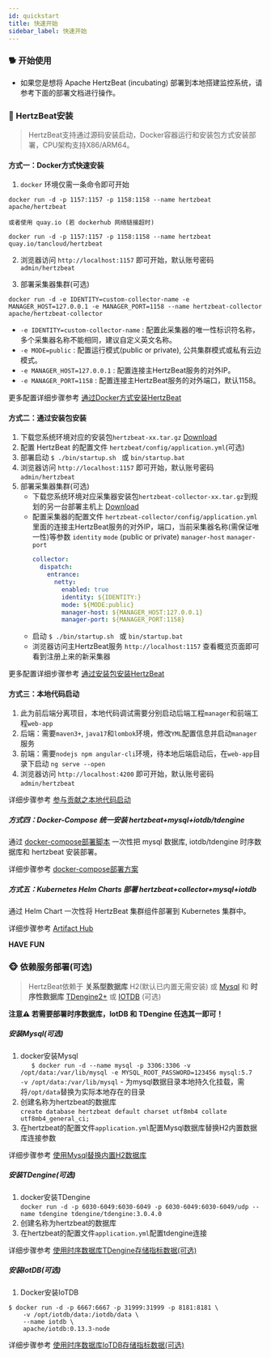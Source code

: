 ```yaml
---
id: quickstart  
title: 快速开始    
sidebar_label: 快速开始    
---
```


### 🐕 开始使用

- 如果您是想将 Apache HertzBeat (incubating) 部署到本地搭建监控系统，请参考下面的部署文档进行操作。


### 🍞 HertzBeat安装   
> HertzBeat支持通过源码安装启动，Docker容器运行和安装包方式安装部署，CPU架构支持X86/ARM64。

#### 方式一：Docker方式快速安装  

1. `docker` 环境仅需一条命令即可开始

```docker run -d -p 1157:1157 -p 1158:1158 --name hertzbeat apache/hertzbeat```

```或者使用 quay.io (若 dockerhub 网络链接超时)```

```docker run -d -p 1157:1157 -p 1158:1158 --name hertzbeat quay.io/tancloud/hertzbeat```

2. 浏览器访问 `http://localhost:1157` 即可开始，默认账号密码 `admin/hertzbeat`

3. 部署采集器集群(可选)

```
docker run -d -e IDENTITY=custom-collector-name -e MANAGER_HOST=127.0.0.1 -e MANAGER_PORT=1158 --name hertzbeat-collector apache/hertzbeat-collector
```
- `-e IDENTITY=custom-collector-name` : 配置此采集器的唯一性标识符名称，多个采集器名称不能相同，建议自定义英文名称。
- `-e MODE=public` : 配置运行模式(public or private), 公共集群模式或私有云边模式。
- `-e MANAGER_HOST=127.0.0.1` : 配置连接主HertzBeat服务的对外IP。
- `-e MANAGER_PORT=1158` : 配置连接主HertzBeat服务的对外端口，默认1158。

更多配置详细步骤参考 [通过Docker方式安装HertzBeat](docker-deploy) 

#### 方式二：通过安装包安装    

1. 下载您系统环境对应的安装包`hertzbeat-xx.tar.gz` [Download](https://hertzbeat.apache.org/docs/download)
2. 配置 HertzBeat 的配置文件 `hertzbeat/config/application.yml`(可选)
3. 部署启动 `$ ./bin/startup.sh ` 或 `bin/startup.bat`
4. 浏览器访问 `http://localhost:1157` 即可开始，默认账号密码 `admin/hertzbeat`
5. 部署采集器集群(可选)
   - 下载您系统环境对应采集器安装包`hertzbeat-collector-xx.tar.gz`到规划的另一台部署主机上 [Download](https://hertzbeat.apache.org/docs/download)
   - 配置采集器的配置文件 `hertzbeat-collector/config/application.yml` 里面的连接主HertzBeat服务的对外IP，端口，当前采集器名称(需保证唯一性)等参数 `identity` `mode` (public or private) `manager-host` `manager-port`
     ```yaml
     collector:
       dispatch:
         entrance:
           netty:
             enabled: true
             identity: ${IDENTITY:}
             mode: ${MODE:public}
             manager-host: ${MANAGER_HOST:127.0.0.1}
             manager-port: ${MANAGER_PORT:1158}
     ```
   - 启动 `$ ./bin/startup.sh ` 或 `bin/startup.bat`
   - 浏览器访问主HertzBeat服务 `http://localhost:1157` 查看概览页面即可看到注册上来的新采集器

更多配置详细步骤参考 [通过安装包安装HertzBeat](package-deploy) 

#### 方式三：本地代码启动   

1. 此为前后端分离项目，本地代码调试需要分别启动后端工程`manager`和前端工程`web-app`
2. 后端：需要`maven3+`, `java17`和`lombok`环境，修改`YML`配置信息并启动`manager`服务
3. 前端：需要`nodejs npm angular-cli`环境，待本地后端启动后，在`web-app`目录下启动 `ng serve --open`
4. 浏览器访问 `http://localhost:4200` 即可开始，默认账号密码 `admin/hertzbeat`

详细步骤参考 [参与贡献之本地代码启动](../community/contribution)

##### 方式四：Docker-Compose 统一安装 hertzbeat+mysql+iotdb/tdengine

通过 [docker-compose部署脚本](https://github.com/apache/hertzbeat/tree/master/script/docker-compose) 一次性把 mysql 数据库, iotdb/tdengine 时序数据库和 hertzbeat 安装部署。

详细步骤参考 [docker-compose部署方案](https://github.com/apache/hertzbeat/tree/master/script/docker-compose/README.md)  

##### 方式五：Kubernetes Helm Charts 部署 hertzbeat+collector+mysql+iotdb

通过 Helm Chart 一次性将 HertzBeat 集群组件部署到 Kubernetes 集群中。

详细步骤参考 [Artifact Hub](https://artifacthub.io/packages/helm/hertzbeat/hertzbeat)

**HAVE FUN**

### 🐵 依赖服务部署(可选)

> HertzBeat依赖于 **关系型数据库** H2(默认已内置无需安装) 或 [Mysql](mysql-change) 和 **时序性数据库** [TDengine2+](tdengine-init) 或 [IOTDB](iotdb-init) (可选)

**注意⚠️ 若需要部署时序数据库，IotDB 和 TDengine 任选其一即可！**

##### 安装Mysql(可选)

1. docker安装Mysql    
   `   $ docker run -d --name mysql -p 3306:3306 -v /opt/data:/var/lib/mysql -e MYSQL_ROOT_PASSWORD=123456 mysql:5.7`   
   `-v /opt/data:/var/lib/mysql` - 为mysql数据目录本地持久化挂载，需将`/opt/data`替换为实际本地存在的目录
2. 创建名称为hertzbeat的数据库    
   `create database hertzbeat default charset utf8mb4 collate utf8mb4_general_ci;`
3. 在hertzbeat的配置文件`application.yml`配置Mysql数据库替换H2内置数据库连接参数

详细步骤参考 [使用Mysql替换内置H2数据库](mysql-change)

##### 安装TDengine(可选)

1. docker安装TDengine   
   `docker run -d -p 6030-6049:6030-6049 -p 6030-6049:6030-6049/udp --name tdengine tdengine/tdengine:3.0.4.0`
2. 创建名称为hertzbeat的数据库
3. 在hertzbeat的配置文件`application.yml`配置tdengine连接

详细步骤参考 [使用时序数据库TDengine存储指标数据(可选)](tdengine-init)

##### 安装IotDB(可选)

1. Docker安装IoTDB

```shell
$ docker run -d -p 6667:6667 -p 31999:31999 -p 8181:8181 \
    -v /opt/iotdb/data:/iotdb/data \ 
    --name iotdb \
    apache/iotdb:0.13.3-node
```

详细步骤参考 [使用时序数据库IoTDB存储指标数据(可选)](iotdb-init)  
